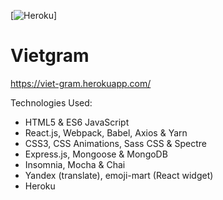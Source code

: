[![Heroku](http://heroku-badge.herokuapp.com/?app=viet-gram&style=flat)]

# Vietgram
https://viet-gram.herokuapp.com/

Technologies Used:

- HTML5 & ES6 JavaScript
- React.js, Webpack, Babel, Axios & Yarn
- CSS3, CSS Animations, Sass CSS & Spectre
- Express.js, Mongoose & MongoDB
- Insomnia, Mocha & Chai
- Yandex (translate), emoji-mart (React widget)
- Heroku
